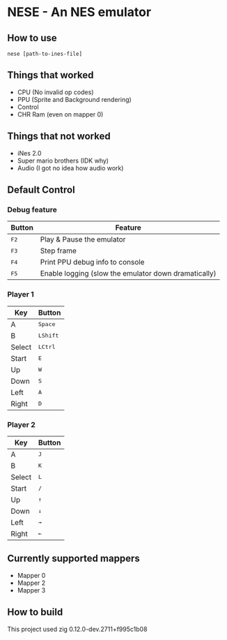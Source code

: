 # NESE - An NES emulator

## How to use

```
nese [path-to-ines-file]
```

## Things that worked

- CPU (No invalid op codes)
- PPU (Sprite and Background rendering)
- Control
- CHR Ram (even on mapper 0)

## Things that not worked

- iNes 2.0
- Super mario brothers (IDK why)
- Audio (I got no idea how audio work)

## Default Control

### Debug feature

| Button        | Feature                                              |
| ------------- | ---------------------------------------------------- |
| <kbd>F2</kbd> | Play & Pause the emulator                            |
| <kbd>F3</kbd> | Step frame                                           |
| <kbd>F4</kbd> | Print PPU debug info to console                      |
| <kbd>F5</kbd> | Enable logging (slow the emulator down dramatically) |

### Player 1

| Key    | Button            |
| ------ | ----------------- |
| A      | <kbd>Space</kbd>  |
| B      | <kbd>LShift</kbd> |
| Select | <kbd>LCtrl</kbd>  |
| Start  | <kbd>E</kbd>      |
| Up     | <kbd>W</kbd>      |
| Down   | <kbd>S</kbd>      |
| Left   | <kbd>A</kbd>      |
| Right  | <kbd>D</kbd>      |

### Player 2

| Key    | Button       |
| ------ | ------------ |
| A      | <kbd>J</kbd> |
| B      | <kbd>K</kbd> |
| Select | <kbd>L</kbd> |
| Start  | <kbd>/</kbd> |
| Up     | <kbd>↑</kbd> |
| Down   | <kbd>↓</kbd> |
| Left   | <kbd>→</kbd> |
| Right  | <kbd>←</kbd> |

## Currently supported mappers

- Mapper 0
- Mapper 2
- Mapper 3

## How to build

This project used zig 0.12.0-dev.2711+f995c1b08
